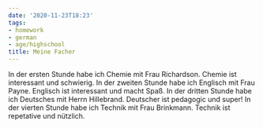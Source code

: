 ```yaml
---
date: '2020-11-23T18:23'
tags:
- homework
- german
- age/highschool
title: Meine Facher
---
```


In der ersten Stunde habe ich Chemie mit Frau Richardson. Chemie ist
interessant und schwierig. In der zweiten Stunde habe ich Englisch mit
Frau Payne. Englisch ist interessant und macht Spaß. In der dritten
Stunde habe ich Deutsches mit Herrn Hillebrand. Deutscher ist pedagogic
und super! In der vierten Stunde habe ich Technik mit Frau Brinkmann.
Technik ist repetative und nützlich.
